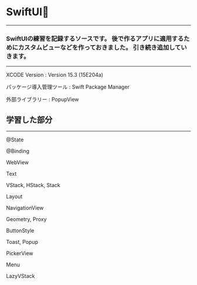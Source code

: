 # SwiftUI🍎

---
### SwiftUIの練習を記録するソースです。 後で作るアプリに適用するためにカスタムビューなどを作っておきました。 引き続き追加していきます。

---
XCODE Version : Version 15.3 (15E204a)

パッケージ導入管理ツール : Swift Package Manager  

外部ライブラリー : PopupView


## 学習した部分
---
@State

@Binding

WebView

Text

VStack, HStack, Stack

Layout

NavigationView

Geometry, Proxy

ButtonStyle

Toast, Popup

PickerView

Menu

LazyVStack

